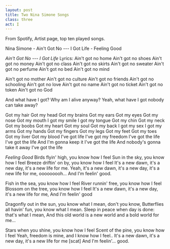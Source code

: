 ```yaml
---
layout: post
title: Two Nina Simone Songs
class: three
act: I
---
```


From Spotify, Artist page, top ten played songs.

Nina Simone
	- Ain't Got No --- I Got Life
	- Feeling Good

*Ain't Got No --- I Got Life*
Lyrics:
Ain't got no home
Ain't got no shoes
Ain't got no money
Ain't got no class
Ain't got no skirts
Ain't got no sweater
Ain't got no perfume
Ain't got no bed
Ain't got no mind

Ain't got no mother
Ain't got no culture
Ain't got no friends
Ain't got no schooling
Ain't got no love
Ain't got no name
Ain't got no ticket
Ain't got no token
Ain't got no God

And what have I got?
Why am I alive anyway?
Yeah, what have I got nobody can take away?

Got my hair
Got my head
Got my brains
Got my ears
Got my eyes
Got my nose
Got my mouth
I got my smile
I got my tongue
Got my chin
Got my neck
Got my boobs
Got my heart
Got my soul
Got my back
I got my sex
I got my arms
Got my hands
Got my fingers
Got my legs
Got my feet
Got my toes
Got my liver
Got my blood
I've got life 
I've got my freedom 
I've got the life
I've got the life
And I'm gonna keep it
I've got the life
And nobody's gonna take it away
I've got the life

*Feeling Good*
Birds flyin' high, you know how I feel
Sun in the sky, you know how I feel
Breeze driftin' on by, you know how I feel
It's a new dawn, it's a new day, it's a new life for me.
Yeah, it's a new dawn, it's a new day, it's a new life for me, ooooooooh...
And I'm feelin' good.

Fish in the sea, you know how I feel
River runnin' free, you know how I feel
Blossom on the tree, you know how I feel
It's a new dawn, it's a new day, it's a new life for me,
And I'm feelin' good

Dragonfly out in the sun, 
you know what I mean, don't you know,
Butterflies all havin' fun, you know what I mean.
Sleep in peace when day is done: that's what I mean,
And this old world is a new world and a bold world for me...

Stars when you shine, you know how I feel
Scent of the pine, you know how I feel
Yeah, freedom is mine, and I know how I feel..
It's a new dawn, it's a new day, it's a new life for me
[scat]
And I'm feelin'... good.
